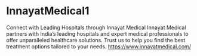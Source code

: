 # InnayatMedical1
Connect with Leading Hospitals through Innayat Medical Innayat Medical partners with India’s leading hospitals and expert medical professionals to offer unparalleled healthcare solutions. Trust us to help you find the best treatment options tailored to your needs.  https://www.innayatmedical.com/
